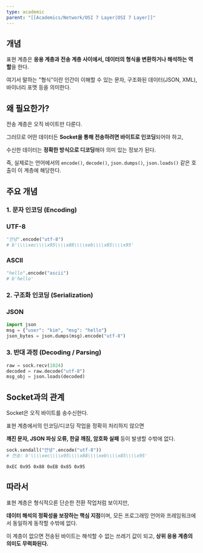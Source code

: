 ```yaml
---
type: academic
parent: "[[Academics/Network/OSI 7 Layer|OSI 7 Layer]]"
---
```

## 개념

표현 계층은 **응용 계층과 전송 계층 사이에서, 데이터의 형식을 변환하거나 해석하는 역할**을 한다.

여기서 말하는 "형식"이란 인간이 이해할 수 있는 문자, 구조화된 데이터(JSON, XML), 바이너리 포맷 등을 의미한다.

## 왜 필요한가?

전송 계층은 오직 바이트만 다룬다.

그러므로 어떤 데이터든 **Socket을 통해 전송하려면 바이트로 인코딩**되어야 하고,

수신한 데이터는 **정확한 방식으로 디코딩**해야 의미 있는 정보가 된다.

즉, 실제로는 언어에서의 `encode()`, `decode()`, `json.dumps()`, `json.loads()` 같은 호출이 이 계층에 해당한다.

## 주요 개념

### 1. 문자 인코딩 (Encoding)

### UTF-8

```python
"안녕".encode("utf-8")
# b'\\\\xec\\\\x95\\\\x88\\\\xeb\\\\x85\\\\x95'

```

### ASCII

```python
"hello".encode("ascii")
# b'hello'

```

### 2. 구조화 인코딩 (Serialization)

### JSON

```python
import json
msg = {"user": "kim", "msg": "hello"}
json_bytes = json.dumps(msg).encode("utf-8")

```

### 3. 반대 과정 (Decoding / Parsing)

```python
raw = sock.recv(1024)
decoded = raw.decode("utf-8")
msg_obj = json.loads(decoded)

```

## Socket과의 관계

Socket은 오직 바이트를 송수신한다.

표현 계층에서의 인코딩/디코딩 작업을 정확히 처리하지 않으면

**깨진 문자, JSON 파싱 오류, 한글 깨짐, 암호화 실패** 등이 발생할 수밖에 없다.

```python
sock.sendall("안녕".encode("utf-8"))
# 전송: b'\\\\xec\\\\x95\\\\x88\\\\xeb\\\\x85\\\\x95'

```

```
0xEC 0x95 0x88 0xEB 0x85 0x95

```

## 따라서

표현 계층은 형식적으론 단순한 전환 작업처럼 보이지만,

**데이터 해석의 정확성을 보장하는 핵심 지점**이며, 모든 프로그래밍 언어와 프레임워크에서 동일하게 동작할 수밖에 없다.

이 계층이 없으면 전송된 바이트는 해석할 수 없는 쓰레기 값이 되고, **상위 응용 계층의 의미도 무력화된다.**